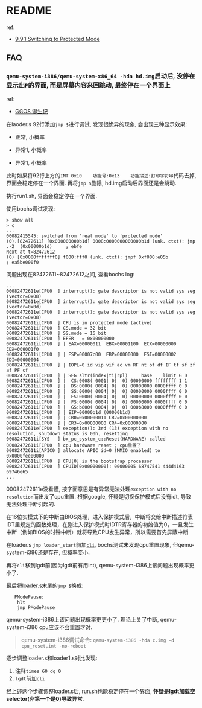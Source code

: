 # README
ref:
- [9.9.1 Switching to Protected Mode](https://www.intel.sg/content/dam/www/public/us/en/documents/manuals/64-ia-32-architectures-software-developer-vol-3a-part-1-manual.pdf)

## FAQ
### `qemu-system-i386/qemu-system-x86_64 -hda hd.img`启动后, 没停在显示出`P`的界面, 而是屏幕内容来回跳动, 最终停在一个界面上
ref:
- [GGOS 诞生记](https://blog.gzti.me/posts/2022/2430028/index.html)

在laoder.s 92行添加`jmp $`进行调试, 发现很诡异的现象, 会出现三种显示效果:
- 正常, 小概率

	[](misc/2023-05-26_14-14-42.png)
- 异常1, 小概率

	[](misc/2023-05-26_14-14-06.png)
- 异常1, 小概率

	[](misc/2023-05-26_14-15-37.png)

此时如果将92行上方的`INT 0x10    功能号:0x13    功能描述:打印字符串`代码去掉, 界面会稳定停在一个界面. 再将`jmp $`删除, hd.img启动后界面还是会跳动.

执行run1.sh, 界面会稳定停在一个界面.

使用bochs调试发现:
```
> show all
> c
...
00082415545: switched from 'real mode' to 'protected mode'
(0).[82472611] [0x000000000b1d] 0008:0000000000000b1d (unk. ctxt): jmp .-2  (0x00000b1d)     ; ebfe
Next at t=82472612
(0) [0x0000fffffff0] f000:fff0 (unk. ctxt): jmpf 0xf000:e05b          ; ea5be000f0
```

问题出现在82472611~82472612之间, 查看bochs log:
```
...
00082472611e[CPU0  ] interrupt(): gate descriptor is not valid sys seg (vector=0x08)
00082472611e[CPU0  ] interrupt(): gate descriptor is not valid sys seg (vector=0x0d)
00082472611e[CPU0  ] interrupt(): gate descriptor is not valid sys seg (vector=0x08)
00082472611i[CPU0  ] CPU is in protected mode (active)
00082472611i[CPU0  ] CS.mode = 32 bit
00082472611i[CPU0  ] SS.mode = 16 bit
00082472611i[CPU0  ] EFER   = 0x00000000
00082472611i[CPU0  ] | EAX=00000011  EBX=00001100  ECX=00000000  EDX=000001f0
00082472611i[CPU0  ] | ESP=00007c00  EBP=00000000  ESI=00000002  EDI=00000004
00082472611i[CPU0  ] | IOPL=0 id vip vif ac vm RF nt of df IF tf sf zf af PF cf
00082472611i[CPU0  ] | SEG sltr(index|ti|rpl)     base    limit G D
00082472611i[CPU0  ] |  CS:0008( 0001| 0|  0) 00000000 ffffffff 1 1
00082472611i[CPU0  ] |  DS:0000( 0004| 0|  0) 00000000 0000ffff 0 0
00082472611i[CPU0  ] |  SS:0000( 0004| 0|  0) 00000000 0000ffff 0 0
00082472611i[CPU0  ] |  ES:0000( 0004| 0|  0) 00000000 0000ffff 0 0
00082472611i[CPU0  ] |  FS:0000( 0004| 0|  0) 00000000 0000ffff 0 0
00082472611i[CPU0  ] |  GS:b800( 0004| 0|  0) 000b8000 0000ffff 0 0
00082472611i[CPU0  ] | EIP=00000b1d (00000b1d)
00082472611i[CPU0  ] | CR0=0x00000011 CR2=0x00000000
00082472611i[CPU0  ] | CR3=0x00000000 CR4=0x00000000
00082472611e[CPU0  ] exception(): 3rd (13) exception with no resolution, shutdown status is 00h, resetting
00082472611i[SYS   ] bx_pc_system_c::Reset(HARDWARE) called
00082472611i[CPU0  ] cpu hardware reset ; cpu重置了
00082472611i[APIC0 ] allocate APIC id=0 (MMIO enabled) to 0x0000fee00000
00082472611i[CPU0  ] CPU[0] is the bootstrap processor
00082472611i[CPU0  ] CPUID[0x00000000]: 00000005 68747541 444d4163 69746e65
...
```
00082472611e没看懂, 按字面意思是有异常无法处理`exception with no resolution`而出发了cpu重置. 根据google, 怀疑是切换保护模式后没有idt, 导致无法处理中断引起的.

在16位实模式下的中断由BIOS处理，进入保护模式后，中断将交给中断描述符表IDT里规定的函数处理，在刚进入保护模式时IDTR寄存器的初始值为0，一旦发生中断（例如BIOS的时钟中断）就将导致CPU发生异常，所以需要首先屏蔽中断

在loader.s `jmp loader_start`前加[`cli`](https://mp.weixin.qq.com/s/VGhpbZaeyVwq3Ghs2E6eEw), bochs测试未发现cpu重置现象, 但qemu-system-i386还是存在, 但概率变小.

再将`cli`移到lgdt前(因为lgdt前有用int), qemu-system-i386上该问题出现概率更小了.

最后将loader.s末尾的`jmp $`换成:
```
   PModePause:
    hlt
    jmp PModePause
```

qemu-system-i386上该问题出现概率更更小了. 理论上关了中断, qemu-system-i386 cpu应该不会重置才对.

> qemu-system-i386调试命令: `qemu-system-i386 -hda c.img -d cpu_reset,int -no-reboot`

逐步调整loader.s和loader1.s对比发现:
1. 注释`times 60 dq 0`
1. `lgdt`前加`cli`

经上述两个步骤调整loader.s后, run.sh也能稳定停在一个界面, **怀疑是lgdt加载空selector(非第一个是0)导致异常**.